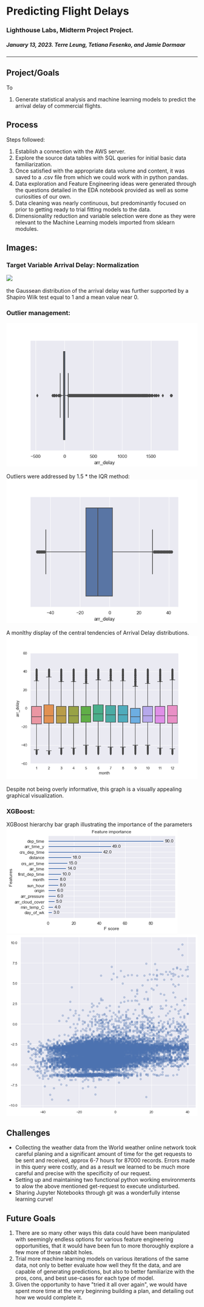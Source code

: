 # Predicting Flight Delays

### Lighthouse Labs, Midterm Project Project.

##### January 13, 2023. Terre Leung, Tetiana Fesenko, and Jamie Dormaar

---

## Project/Goals

To

1. Generate statistical analysis and machine learning models to predict the arrival delay of commercial flights.

## Process

Steps followed:

1. Establish a connection with the AWS server.
1. Explore the source data tables with SQL queries for initial basic data familiarization.
1. Once satisfied with the appropriate data volume and content, it was saved to a .csv file from which we could work with in python pandas.
1. Data exploration and Feature Engineering ideas were generated through the questions detailed in the EDA notebook provided as well as some curiosities of our own.
1. Data cleaning was nearly continuous, but predominantly focused on prior to getting ready to trial fitting models to the data.
1. Dimensionality reduction and variable selection were done as they were relevant to the Machine Learning models imported from sklearn modules.

## Images:

### Target Variable Arrival Delay: Normalization

![](/W6MTP/Flight-Delays/Images/Arrival*delay_distn_df_usa*.png)

the Gaussean distribution of the arrival delay was further supported by a Shapiro Wilk test equal to 1 and a mean value near 0.

### Outlier management:

![](./Images/Arrival_delay_outliers_boxplot_df_usa_.png)

Outliers were addressed by 1.5 \* the IQR method:
![](./Images/Arrival_delay_boxplot_df_usa_.png)

A monlthy display of the central tendencies of Arrival Delay distributions.
![](./Images/Arrival_delays_monthly_boxplot_df_usa_.png)

Despite not being overly informative, this graph is a visually appealing graphical visualization.

### XGBoost:

XGBoost hierarchy bar graph illustrating the importance of the parameters
![](./Images/xgb_params_importance.png)
![](./Images/xgboost_scatter.png)

## Challenges

- Collecting the weather data from the World weather online network took careful planing and a significant amount of time for the get requests to be sent and received, approx 6-7 hours for 87000 records. Errors made in this query were costly, and as a result we learned to be much more careful and precise with the specificity of our request.
- Setting up and maintaining two functional python working environments to alow the above mentioned get-request to execute undisturbed.
- Sharing Jupyter Notebooks through git was a wonderfully intense learning curve!

## Future Goals

1. There are so many other ways this data could have been manipulated with seemingly endless options for various feature engineering opportunities, that it would have been fun to more thoroughly explore a few more of these rabbit holes.
1. Trial more machine learning models on various iterations of the same data, not only to better evaluate how well they fit the data, and are capable of generating predictions, but also to better familiarize with the pros, cons, and best use-cases for each type of model.
1. Given the opportunity to have "tried it all over again", we would have spent more time at the very beginning building a plan, and detailing out how we would complete it.
